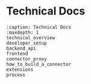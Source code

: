 # Technical Docs

```{toctree}
:caption: Technical Docs
:maxdepth: 1
technical_overview
developer_setup
backend_api
frontend
connector_proxy
how_to_build_a_connector
extensions
process
```
